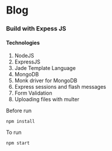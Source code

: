 # Blog
### Build with Expess JS

#### Technologies
1. NodeJS
2. ExpressJS
3. Jade Template Language
4. MongoDB
5. Monk driver for MongoDB
6. Express sessions and flash messages
7. Form Validation
8. Uploading files with multer

Before run
```
npm install
```

To run
```
npm start
```
